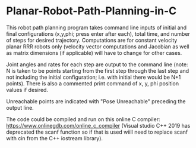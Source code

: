 # Planar-Robot-Path-Planning-in-C

This robot path planning program takes command line inputs of initial and final configurations (x,y,phi; press enter after each), total time, and number of steps for desired trajectory.
Computations are for constant velocity planar RRR robots only (velocity vector computations and Jacobian as well as matrix dimensions (if applicable) will have to change for other cases.

Joint angles and rates for each step are output to the command line 
(note: N is taken to be points starting from the first step through the last step and not including the initial configuration; i.e. with initial there would be N+1 points).
There is also a commented print command of x, y, phi position values if desired.

Unreachable points are indicated with "Pose Unreachable" preceding the output line.

The code could be compiled and run on this online C compiler: https://www.onlinegdb.com/online_c_compiler
(Visual studio C++ 2019 has deprecated the scanf function so if that is used wiill need to replace scanf with cin from the C++ iostream library).

